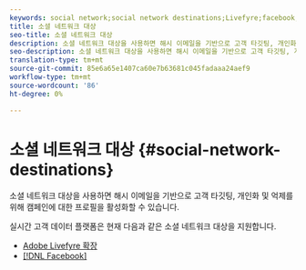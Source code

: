 ```yaml
---
keywords: social network;social network destinations;Livefyre;facebook;Facebook
title: 소셜 네트워크 대상
seo-title: 소셜 네트워크 대상
description: 소셜 네트워크 대상을 사용하면 해시 이메일을 기반으로 고객 타깃팅, 개인화 및 억제를 위해 캠페인에 대한 프로필을 활성화할 수 있습니다.
seo-description: 소셜 네트워크 대상을 사용하면 해시 이메일을 기반으로 고객 타깃팅, 개인화 및 억제를 위해 캠페인에 대한 프로필을 활성화할 수 있습니다.
translation-type: tm+mt
source-git-commit: 85e6a65e1407ca60e7b63681c045fadaaa24aef9
workflow-type: tm+mt
source-wordcount: '86'
ht-degree: 0%

---
```



# 소셜 네트워크 대상 {#social-network-destinations}

소셜 네트워크 대상을 사용하면 해시 이메일을 기반으로 고객 타깃팅, 개인화 및 억제를 위해 캠페인에 대한 프로필을 활성화할 수 있습니다.

실시간 고객 데이터 플랫폼은 현재 다음과 같은 소셜 네트워크 대상을 지원합니다.

- [Adobe Livefyre 확장](./adobe-livefyre.md)
- [[!DNL Facebook]](./facebook.md)